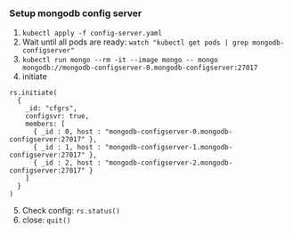 ### Setup mongodb config server
1. `kubectl apply -f config-server.yaml`
2. Wait until all pods are ready: `watch "kubectl get pods | grep mongodb-configserver"`
3. `kubectl run mongo --rm -it --image mongo -- mongo mongodb://mongodb-configserver-0.mongodb-configserver:27017`
4. initiate
```
rs.initiate(
  {
    _id: "cfgrs",
    configsvr: true,
    members: [
      { _id : 0, host : "mongodb-configserver-0.mongodb-configserver:27017" },
      { _id : 1, host : "mongodb-configserver-1.mongodb-configserver:27017" },
      { _id : 2, host : "mongodb-configserver-2.mongodb-configserver:27017" }
    ]
  }
)
```
5. Check config: `rs.status()`
6. close: `quit()`

